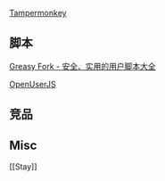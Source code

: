 


[Tampermonkey](https://www.tampermonkey.net)



## 脚本


[Greasy Fork - 安全、实用的用户脚本大全](https://greasyfork.org/zh-CN)

[OpenUserJS](https://openuserjs.org/)

## 竞品






## Misc

[[Stay]]




